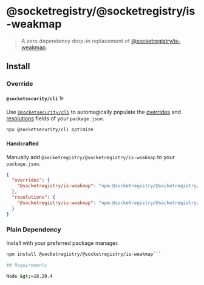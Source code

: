 # @socketregistry/@socketregistry/is-weakmap

> A zero dependency drop-in replacement of
> [@socketregistry/is-weakmap](https://www.npmjs.com/package/@socketregistry/is-weakmap).

## Install

### Override

#### `@socketsecurity/cli` :sparkles:

Use [`@socketsecurity/cli`](https://www.npmjs.com/package/@socketsecurity/cli)
to automagically populate the
[overrides](https://docs.npmjs.com/cli/v9/configuring-npm/package-json#overrides)
and [resolutions](https://yarnpkg.com/configuration/manifest#resolutions) fields
of your `package.json`.

```sh
npx @socketsecurity/cli optimize
```

#### Handcrafted

Manually add `@socketregistry/@socketregistry/is-weakmap` to your
`package.json`.

```json
{
  "overrides": {
    "@socketregistry/is-weakmap": "npm:@socketregistry/@socketregistry/is-weakmap@^1"
  },
  "resolutions": {
    "@socketregistry/is-weakmap": "npm:@socketregistry/@socketregistry/is-weakmap@^1"
  }
}
```

### Plain Dependency

Install with your preferred package manager.

````sh
npm install @socketregistry/@socketregistry/is-weakmap```

## Requirements

Node &gt;=18.20.4
````
